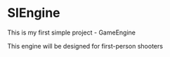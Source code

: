 # SIEngine

This is my first simple project - GameEngine 

This engine will be designed for first-person shooters